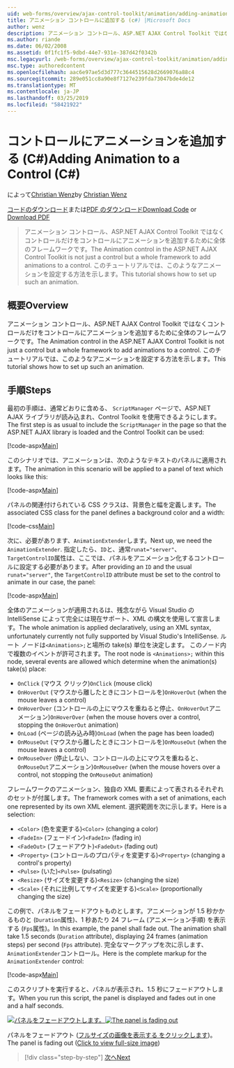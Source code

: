 ```yaml
---
uid: web-forms/overview/ajax-control-toolkit/animation/adding-animation-to-a-control-cs
title: アニメーション コントロールに追加する (c#) |Microsoft Docs
author: wenz
description: アニメーション コントロール、ASP.NET AJAX Control Toolkit ではなくコントロールだけをコントロールにアニメーションを追加するために全体のフレームワークです。 このチュートリアルではどのようにしています.
ms.author: riande
ms.date: 06/02/2008
ms.assetid: 0f1fc1f5-9dbd-44e7-931e-387d42f0342b
msc.legacyurl: /web-forms/overview/ajax-control-toolkit/animation/adding-animation-to-a-control-cs
msc.type: authoredcontent
ms.openlocfilehash: aac6e97ae5d3d777c3644515628d2669076a88c4
ms.sourcegitcommit: 289e051cc8a90e8f7127e239fda73047bde4de12
ms.translationtype: MT
ms.contentlocale: ja-JP
ms.lasthandoff: 03/25/2019
ms.locfileid: "58421922"
---
```

<a name="adding-animation-to-a-control-c"></a><span data-ttu-id="999d5-104">コントロールにアニメーションを追加する (C#)</span><span class="sxs-lookup"><span data-stu-id="999d5-104">Adding Animation to a Control (C#)</span></span>
====================
<span data-ttu-id="999d5-105">によって[Christian Wenz](https://github.com/wenz)</span><span class="sxs-lookup"><span data-stu-id="999d5-105">by [Christian Wenz](https://github.com/wenz)</span></span>

<span data-ttu-id="999d5-106">[コードのダウンロード](http://download.microsoft.com/download/f/9/a/f9a26acd-8df4-4484-8a18-199e4598f411/Animation1.cs.zip)または[PDF のダウンロード](http://download.microsoft.com/download/6/7/1/6718d452-ff89-4d3f-a90e-c74ec2d636a3/animation1CS.pdf)</span><span class="sxs-lookup"><span data-stu-id="999d5-106">[Download Code](http://download.microsoft.com/download/f/9/a/f9a26acd-8df4-4484-8a18-199e4598f411/Animation1.cs.zip) or [Download PDF](http://download.microsoft.com/download/6/7/1/6718d452-ff89-4d3f-a90e-c74ec2d636a3/animation1CS.pdf)</span></span>

> <span data-ttu-id="999d5-107">アニメーション コントロール、ASP.NET AJAX Control Toolkit ではなくコントロールだけをコントロールにアニメーションを追加するために全体のフレームワークです。</span><span class="sxs-lookup"><span data-stu-id="999d5-107">The Animation control in the ASP.NET AJAX Control Toolkit is not just a control but a whole framework to add animations to a control.</span></span> <span data-ttu-id="999d5-108">このチュートリアルでは、このようなアニメーションを設定する方法を示します。</span><span class="sxs-lookup"><span data-stu-id="999d5-108">This tutorial shows how to set up such an animation.</span></span>


## <a name="overview"></a><span data-ttu-id="999d5-109">概要</span><span class="sxs-lookup"><span data-stu-id="999d5-109">Overview</span></span>

<span data-ttu-id="999d5-110">アニメーション コントロール、ASP.NET AJAX Control Toolkit ではなくコントロールだけをコントロールにアニメーションを追加するために全体のフレームワークです。</span><span class="sxs-lookup"><span data-stu-id="999d5-110">The Animation control in the ASP.NET AJAX Control Toolkit is not just a control but a whole framework to add animations to a control.</span></span> <span data-ttu-id="999d5-111">このチュートリアルでは、このようなアニメーションを設定する方法を示します。</span><span class="sxs-lookup"><span data-stu-id="999d5-111">This tutorial shows how to set up such an animation.</span></span>

## <a name="steps"></a><span data-ttu-id="999d5-112">手順</span><span class="sxs-lookup"><span data-stu-id="999d5-112">Steps</span></span>

<span data-ttu-id="999d5-113">最初の手順は、通常どおりに含める、 `ScriptManager`  ページで、ASP.NET AJAX ライブラリが読み込まれ、Control Toolkit を使用できるようにします。</span><span class="sxs-lookup"><span data-stu-id="999d5-113">The first step is as usual to include the `ScriptManager` in the page so that the ASP.NET AJAX library is loaded and the Control Toolkit can be used:</span></span>

[!code-aspx[Main](adding-animation-to-a-control-cs/samples/sample1.aspx)]

<span data-ttu-id="999d5-114">このシナリオでは、アニメーションは、次のようなテキストのパネルに適用されます。</span><span class="sxs-lookup"><span data-stu-id="999d5-114">The animation in this scenario will be applied to a panel of text which looks like this:</span></span>

[!code-aspx[Main](adding-animation-to-a-control-cs/samples/sample2.aspx)]

<span data-ttu-id="999d5-115">パネルの関連付けられている CSS クラスは、背景色と幅を定義します。</span><span class="sxs-lookup"><span data-stu-id="999d5-115">The associated CSS class for the panel defines a background color and a width:</span></span>

[!code-css[Main](adding-animation-to-a-control-cs/samples/sample3.css)]

<span data-ttu-id="999d5-116">次に、必要があります、`AnimationExtender`します。</span><span class="sxs-lookup"><span data-stu-id="999d5-116">Next up, we need the `AnimationExtender`.</span></span> <span data-ttu-id="999d5-117">指定したら、`ID`と、通常`runat="server"`、`TargetControlID`属性は、ここでは、パネルをアニメーション化するコントロールに設定する必要があります。</span><span class="sxs-lookup"><span data-stu-id="999d5-117">After providing an `ID` and the usual `runat="server"`, the `TargetControlID` attribute must be set to the control to animate in our case, the panel:</span></span>

[!code-aspx[Main](adding-animation-to-a-control-cs/samples/sample4.aspx)]

<span data-ttu-id="999d5-118">全体のアニメーションが適用されるは、残念ながら Visual Studio の IntelliSense によって完全には現在サポート、XML の構文を使用して宣言します。</span><span class="sxs-lookup"><span data-stu-id="999d5-118">The whole animation is applied declaratively, using an XML syntax, unfortunately currently not fully supported by Visual Studio's IntelliSense.</span></span> <span data-ttu-id="999d5-119">ルート ノードは`<Animations>;`と場所の take(s) 単位を決定します。 このノード内で複数のイベントが許可されます。</span><span class="sxs-lookup"><span data-stu-id="999d5-119">The root node is `<Animations>;` within this node, several events are allowed which determine when the animation(s) take(s) place:</span></span>

- <span data-ttu-id="999d5-120">`OnClick` (マウス クリック)</span><span class="sxs-lookup"><span data-stu-id="999d5-120">`OnClick` (mouse click)</span></span>
- <span data-ttu-id="999d5-121">`OnHoverOut` (マウスから離したときにコントロールを)</span><span class="sxs-lookup"><span data-stu-id="999d5-121">`OnHoverOut` (when the mouse leaves a control)</span></span>
- <span data-ttu-id="999d5-122">`OnHoverOver` (コントロールの上にマウスを重ねると停止、`OnHoverOut`アニメーション)</span><span class="sxs-lookup"><span data-stu-id="999d5-122">`OnHoverOver` (when the mouse hovers over a control, stopping the `OnHoverOut` animation)</span></span>
- <span data-ttu-id="999d5-123">`OnLoad` (ページの読み込み時)</span><span class="sxs-lookup"><span data-stu-id="999d5-123">`OnLoad` (when the page has been loaded)</span></span>
- <span data-ttu-id="999d5-124">`OnMouseOut` (マウスから離したときにコントロールを)</span><span class="sxs-lookup"><span data-stu-id="999d5-124">`OnMouseOut` (when the mouse leaves a control)</span></span>
- <span data-ttu-id="999d5-125">`OnMouseOver` (停止しない、コントロールの上にマウスを重ねると、`OnMouseOut`アニメーション)</span><span class="sxs-lookup"><span data-stu-id="999d5-125">`OnMouseOver` (when the mouse hovers over a control, not stopping the `OnMouseOut` animation)</span></span>

<span data-ttu-id="999d5-126">フレームワークのアニメーション、独自の XML 要素によって表されるそれぞれのセットが付属します。</span><span class="sxs-lookup"><span data-stu-id="999d5-126">The framework comes with a set of animations, each one represented by its own XML element.</span></span> <span data-ttu-id="999d5-127">選択範囲を次に示します。</span><span class="sxs-lookup"><span data-stu-id="999d5-127">Here is a selection:</span></span>

- <span data-ttu-id="999d5-128">`<Color>` (色を変更する)</span><span class="sxs-lookup"><span data-stu-id="999d5-128">`<Color>` (changing a color)</span></span>
- <span data-ttu-id="999d5-129">`<FadeIn>` (フェードイン)</span><span class="sxs-lookup"><span data-stu-id="999d5-129">`<FadeIn>` (fading in)</span></span>
- <span data-ttu-id="999d5-130">`<FadeOut>` (フェードアウト)</span><span class="sxs-lookup"><span data-stu-id="999d5-130">`<FadeOut>` (fading out)</span></span>
- <span data-ttu-id="999d5-131">`<Property>` (コントロールのプロパティを変更する)</span><span class="sxs-lookup"><span data-stu-id="999d5-131">`<Property>` (changing a control's property)</span></span>
- <span data-ttu-id="999d5-132">`<Pulse>` (いた)</span><span class="sxs-lookup"><span data-stu-id="999d5-132">`<Pulse>` (pulsating)</span></span>
- <span data-ttu-id="999d5-133">`<Resize>` (サイズを変更する)</span><span class="sxs-lookup"><span data-stu-id="999d5-133">`<Resize>` (changing the size)</span></span>
- <span data-ttu-id="999d5-134">`<Scale>` (それに比例してサイズを変更する)</span><span class="sxs-lookup"><span data-stu-id="999d5-134">`<Scale>` (proportionally changing the size)</span></span>

<span data-ttu-id="999d5-135">この例で、パネルをフェードアウトものとします。アニメーションが 1.5 秒かかるものと (`Duration`属性)、1 秒あたり 24 フレーム (アニメーション手順) を表示する (`Fps`属性)。</span><span class="sxs-lookup"><span data-stu-id="999d5-135">In this example, the panel shall fade out. The animation shall take 1.5 seconds (`Duration` attribute), displaying 24 frames (animation steps) per second (`Fps` attribute).</span></span> <span data-ttu-id="999d5-136">完全なマークアップを次に示します、`AnimationExtender`コントロール。</span><span class="sxs-lookup"><span data-stu-id="999d5-136">Here is the complete markup for the `AnimationExtender` control:</span></span>

[!code-aspx[Main](adding-animation-to-a-control-cs/samples/sample5.aspx)]

<span data-ttu-id="999d5-137">このスクリプトを実行すると、パネルが表示され、1.5 秒にフェードアウトします。</span><span class="sxs-lookup"><span data-stu-id="999d5-137">When you run this script, the panel is displayed and fades out in one and a half seconds.</span></span>


<span data-ttu-id="999d5-138">[![パネルをフェードアウトします。](adding-animation-to-a-control-cs/_static/image2.png)](adding-animation-to-a-control-cs/_static/image1.png)</span><span class="sxs-lookup"><span data-stu-id="999d5-138">[![The panel is fading out](adding-animation-to-a-control-cs/_static/image2.png)](adding-animation-to-a-control-cs/_static/image1.png)</span></span>

<span data-ttu-id="999d5-139">パネルをフェードアウト ([フルサイズの画像を表示する をクリックします](adding-animation-to-a-control-cs/_static/image3.png))。</span><span class="sxs-lookup"><span data-stu-id="999d5-139">The panel is fading out ([Click to view full-size image](adding-animation-to-a-control-cs/_static/image3.png))</span></span>

> [!div class="step-by-step"]
> [<span data-ttu-id="999d5-140">次へ</span><span class="sxs-lookup"><span data-stu-id="999d5-140">Next</span></span>](executing-several-animations-at-the-same-time-cs.md)
